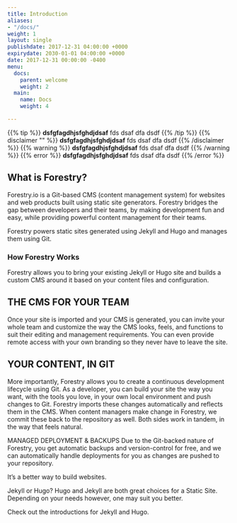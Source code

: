 ```yaml
---
title: Introduction
aliases:
- "/docs/"
weight: 1
layout: single
publishdate: 2017-12-31 04:00:00 +0000
expirydate: 2030-01-01 04:00:00 +0000
date: 2017-12-31 00:00:00 -0400
menu:
  docs:
    parent: welcome
    weight: 2
  main:
    name: Docs
    weight: 4

---
```

{{% tip %}}
**dsfgfagdhjsfghdjdsaf**
fds
dsaf
dfa
dsdf
{{% /tip %}}
{{% disclaimer "" %}}
**dsfgfagdhjsfghdjdsaf**
fds
dsaf
dfa
dsdf
{{% /disclaimer %}}
{{% warning %}}
**dsfgfagdhjsfghdjdsaf**
fds
dsaf
dfa
dsdf
{{% /warning %}}
{{% error %}}
**dsfgfagdhjsfghdjdsaf**
fds
dsaf
dfa
dsdf
{{% /error %}}

## What is Forestry?

Forestry.io is a Git-based CMS (content management system) for websites and web products built using static site generators. Forestry bridges the gap between developers and their teams, by making development fun and easy, while providing powerful content management for their teams.

Forestry powers static sites generated using Jekyll and Hugo and manages them using Git.

### How Forestry Works
Forestry allows you to bring your existing Jekyll or Hugo site and builds a custom CMS around it based on your content files and configuration.

## THE CMS FOR YOUR TEAM
Once your site is imported and your CMS is generated, you can invite your whole team and customize the way the CMS looks, feels, and functions to suit their editing and management requirements. You can even provide remote access with your own branding so they never have to leave the site.

## YOUR CONTENT, IN GIT
More importantly, Forestry allows you to create a continuous development lifecycle using Git. As a developer, you can build your site the way you want, with the tools you love, in your own local environment and push changes to Git. Forestry imports these changes automatically and reflects them in the CMS. When content managers make change in Forestry, we commit these back to the repository as well. Both sides work in tandem, in the way that feels natural.

MANAGED DEPLOYMENT & BACKUPS
Due to the Git-backed nature of Forestry, you get automatic backups and version-control for free, and we can automatically handle deployments for you as changes are pushed to your repository.

It’s a better way to build websites.

Jekyll or Hugo?
Hugo and Jekyll are both great choices for a Static Site. Depending on your needs however, one may suit you better.

Check out the introductions for Jekyll and Hugo.
